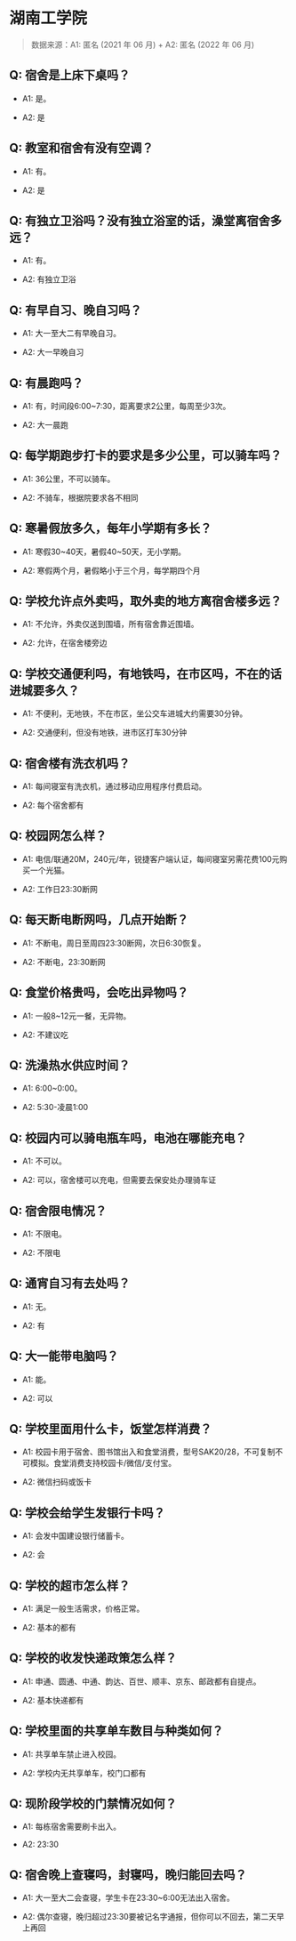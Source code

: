 # 湖南工学院

> 数据来源：A1: 匿名 (2021 年 06 月) + A2: 匿名 (2022 年 06 月)

## Q: 宿舍是上床下桌吗？

- A1: 是。

- A2: 是

## Q: 教室和宿舍有没有空调？

- A1: 有。

- A2: 是

## Q: 有独立卫浴吗？没有独立浴室的话，澡堂离宿舍多远？

- A1: 有。

- A2: 有独立卫浴

## Q: 有早自习、晚自习吗？

- A1: 大一至大二有早晚自习。

- A2: 大一早晚自习

## Q: 有晨跑吗？

- A1: 有，时间段6:00\~7:30，距离要求2公里，每周至少3次。

- A2: 大一晨跑

## Q: 每学期跑步打卡的要求是多少公里，可以骑车吗？

- A1: 36公里，不可以骑车。

- A2: 不骑车，根据院要求各不相同

## Q: 寒暑假放多久，每年小学期有多长？

- A1: 寒假30\~40天，暑假40\~50天，无小学期。

- A2: 寒假两个月，暑假略小于三个月，每学期四个月

## Q: 学校允许点外卖吗，取外卖的地方离宿舍楼多远？

- A1: 不允许，外卖仅送到围墙，所有宿舍靠近围墙。

- A2: 允许，在宿舍楼旁边

## Q: 学校交通便利吗，有地铁吗，在市区吗，不在的话进城要多久？

- A1: 不便利，无地铁，不在市区，坐公交车进城大约需要30分钟。

- A2: 交通便利，但没有地铁，进市区打车30分钟

## Q: 宿舍楼有洗衣机吗？

- A1: 每间寝室有洗衣机，通过移动应用程序付费启动。

- A2: 每个宿舍都有

## Q: 校园网怎么样？

- A1: 电信/联通20M，240元/年，锐捷客户端认证，每间寝室另需花费100元购买一个光猫。

- A2: 工作日23:30断网

## Q: 每天断电断网吗，几点开始断？

- A1: 不断电，周日至周四23:30断网，次日6:30恢复。

- A2: 不断电，23:30断网

## Q: 食堂价格贵吗，会吃出异物吗？

- A1: 一般8\~12元一餐，无异物。

- A2: 不建议吃

## Q: 洗澡热水供应时间？

- A1: 6:00\~0:00。

- A2: 5:30-凌晨1:00

## Q: 校园内可以骑电瓶车吗，电池在哪能充电？

- A1: 不可以。

- A2: 可以，宿舍楼可以充电，但需要去保安处办理骑车证

## Q: 宿舍限电情况？

- A1: 不限电。

- A2: 不限电

## Q: 通宵自习有去处吗？

- A1: 无。

- A2: 有

## Q: 大一能带电脑吗？

- A1: 能。

- A2: 可以

## Q: 学校里面用什么卡，饭堂怎样消费？

- A1: 校园卡用于宿舍、图书馆出入和食堂消费，型号SAK20/28，不可复制不可模拟。食堂消费支持校园卡/微信/支付宝。

- A2: 微信扫码或饭卡

## Q: 学校会给学生发银行卡吗？

- A1: 会发中国建设银行储蓄卡。

- A2: 会

## Q: 学校的超市怎么样？

- A1: 满足一般生活需求，价格正常。

- A2: 基本的都有

## Q: 学校的收发快递政策怎么样？

- A1: 申通、圆通、中通、韵达、百世、顺丰、京东、邮政都有自提点。

- A2: 基本快递都有

## Q: 学校里面的共享单车数目与种类如何？

- A1: 共享单车禁止进入校园。

- A2: 学校内无共享单车，校门口都有

## Q: 现阶段学校的门禁情况如何？

- A1: 每栋宿舍需要刷卡出入。

- A2: 23:30

## Q: 宿舍晚上查寝吗，封寝吗，晚归能回去吗？

- A1: 大一至大二会查寝，学生卡在23:30\~6:00无法出入宿舍。

- A2: 偶尔查寝，晚归超过23:30要被记名字通报，但你可以不回去，第二天早上再回


